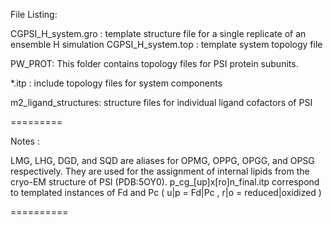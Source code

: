 File Listing: 

CGPSI_H_system.gro : template structure file for a single replicate of an ensemble H simulation
CGPSI_H_system.top : template system topology file

PW_PROT: This folder contains topology files for PSI protein subunits.

*.itp : include topology files for system components 

m2_ligand_structures: structure files for individual ligand cofactors of PSI



=========

Notes :

LMG, LHG, DGD, and SQD are aliases for OPMG, OPPG, OPGG, and OPSG  respectively. 
They are used for the assignment of internal lipids from the cryo-EM structure of PSI (PDB:5OY0). 
p_cg_[up]x[ro]n_final.itp correspond to templated instances of Fd and Pc ( u|p = Fd|Pc , r|o = reduced|oxidized ) 

==========


